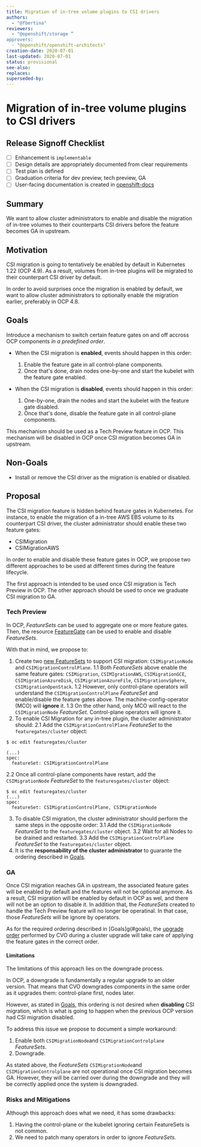 ```yaml
---
title: Migration of in-tree volume plugins to CSI drivers
authors:
  - "@fbertina"
reviewers:
  - "@openshift/storage ”
approvers:
  - "@openshift/openshift-architects"
creation-date: 2020-07-01
last-updated: 2020-07-01
status: provisional
see-also:
replaces:
superseded-by:
---
```


# Migration of in-tree volume plugins to CSI drivers

## Release Signoff Checklist

- [ ] Enhancement is `implementable`
- [ ] Design details are appropriately documented from clear requirements
- [ ] Test plan is defined
- [ ] Graduation criteria for dev preview, tech preview, GA
- [ ] User-facing documentation is created in [openshift-docs](https://github.com/openshift/openshift-docs/)

## Summary

We want to allow cluster administrators to enable and disable the migration of in-tree volumes to their counterparts CSI drivers before the feature becomes GA in upstream.

## Motivation

CSI migration is going to tentatively be enabled by default in Kubernetes 1.22 (OCP 4.9). As a result, volumes from in-tree plugins will be migrated to their counterpart CSI driver by default.

In order to avoid surprises once the migration is enabled by default, we want to allow cluster administrators to optionally enable the migration earlier, preferably in OCP 4.8.

## Goals

Introduce a mechanism to switch certain feature gates on and off accross OCP components *in a predefined order*.

* When the CSI migration is **enabled**, events should happen in this order:
  1. Enable the feature gate in all control-plane components.
  2. Once that's done, drain nodes one-by-one and start the kubelet with the feature gate enabled.

* When the CSI migration is **disabled**, events should happen in this order:
  1. One-by-one, drain the nodes and start the kubelet with the feature gate disabled.
  2. Once that's done, disable the feature gate in all control-plane components.

This mechanism should be used as a Tech Preview feature in OCP. This mechanism will be disabled in OCP once CSI migration becomes GA in upstream.

## Non-Goals

* Install or remove the CSI driver as the migration is enabled or disabled.

## Proposal

The CSI migration feature is hidden behind feature gates in Kubernetes. For instance, to enable the migration of a in-tree AWS EBS volume to its counterpart CSI driver, the cluster administrator should enable these two feature gates:

* CSIMigration
* CSIMigrationAWS

In order to enable and disable these feature gates in OCP, we propose two different approaches to be used at different times during the feature lifecycle.

The first approach is intended to be used once CSI migration is Tech Preview in OCP. The other approach should be used to once we graduate CSI migration to GA.

### Tech Preview


In OCP, *FeatureSets* can be used to aggregate one or more feature gates. Then, the resource [FeatureGate](https://github.com/openshift/api/blob/dca637550e8c80dc2fa5ff6653b43a3b5c6c810c/config/v1/types_feature.go#L9-L21) can be used to enable and disable *FeatureSets*.

With that in mind, we propose to:

1. Create two [new FeatureSets](https://github.com/openshift/api/blob/master/config/v1/types_feature.go#L25-L43) to support CSI migration: `CSIMigrationNode` and `CSIMigrationControlPlane`.
  1.1 Both *FeatureSets* above enable the same feature gates: `CSIMigration`, `CSIMIgrationAWS`, `CSIMigrationGCE`, `CSIMigrationAzureDisk`, `CSIMigrationAzureFile`, `CSIMigrationvSphere`, `CSIMigrationOpenStack`.
  1.2 However, only control-plane operators will understand the `CSIMigrationControlPlane` *FeatureSet* and enable/disable the feature gates above. The machine-config-operator (MCO) will **ignore** it.
  1.3 On the other hand, only MCO will react to the `CSIMigrationNode` *FeatureSet*. Control-plane operators will ignore it.
2. To enable CSI Migration for any in-tree plugin, the cluster administrator should:
  2.1 Add the `CSIMigrationControlPlane` *FeatureSet* to the `featuregates/cluster` object:
  ```shell
  $ oc edit featuregates/cluster

  (...)
  spec:
    featureSet: CSIMigrationControlPlane
  ```
  2.2 Once all control-plane components have restart, add the `CSIMigrationNode` *FeatureSet* to the `featuresgates/cluster` object:
  ```shell
  $ oc edit featuregates/cluster
  (...)
  spec:
    featureSet: CSIMigrationControlPlane, CSIMigrationNode
  ```
3. To disable CSI migration, the cluster administrator should perform the same steps in the opposite order:
  3.1 Add the `CSIMigrationNode` *FeatureSet* to the `featuregates/cluster` object.
  3.2 Wait for all Nodes to be drained and restarted.
  3.3 Add the `CSIMigrationControlPlane` *FeatureSet* to the `featuregates/cluster` object.
4. It is the **responsability of the cluster administrator** to guarante the ordering described in [Goals](#goals).

### GA

Once CSI migration reaches GA in upstream, the associated feature gates will be enabled by default and the features will not be optional anymore. As a result, CSI migration will be enabled by default in OCP as wel, and there will not be an option to disable it. In addition that, the *FeatureSets* created to handle the Tech Preview feature will no longer be operatinal. In that case, those *FeatureSets* will be ignore by operators.

As for the required ordering described in [Goals]g(#goals), the [upgrade order](https://github.com/openshift/cluster-version-operator/blob/master/docs/dev/upgrades.md#generalized-ordering) performed by CVO during a cluster upgrade will take care of applying the feature gates in the correct order.

#### Limitations

The limitations of this approach lies on the downgrade process.

In OCP, a downgrade is fundamentally a regular upgrade to an older version. That means that CVO downgrades components in the same order as it upgrades them: control-plane first, nodes later.

However, as stated in [Goals](#goals), this ordering is not desired when **disabling** CSI migration, which is what is going to happen when the previous OCP version had CSI migration disabled.

To address this issue we propose to document a simple workaround:

1. Enable both `CSIMigrationNode`and `CSIMigrationControlplane` *FeatureSets*.
1. Downgrade.

As stated above, the *FeatureSets* `CSIMigrationNode`and `CSIMigrationControlplane` are not operational once CSI migration becomes GA. However, they will be carried over during the downgrade and they will be correctly applied once the system is downgraded.

### Risks and Mitigations

Although this approach does what we need, it has some drawbacks:

1. Having the control-plane or the kubelet ignoring certain FeatureSets is not common.
1. We need to patch many operators in order to ignore *FeatureSets*.
